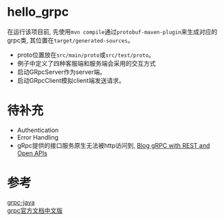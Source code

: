 # hello_grpc
在运行该项目前, 先使用`mvn compile`通过`protobuf-maven-plugin`来生成对应的grpc类, 其位置在`target/generated-sources`。
* proto位置放在`src/main/proto`或`src/test/proto`。
* 例子中定义了四种客服端和服务端会采用的交互方式
* 启动GRpcServer作为server端。
* 启动GRpcClient模拟client端发送请求。
# 待补充
* Authentication
* Error Handling
* gRpc提供的接口服务原生无法被http访问到, [Blog gRPC with REST and Open APIs](https://www.grpc.io/blog/coreos/)
# 参考
[grpc-java](https://github.com/grpc/grpc-java)  
[grpc官方文档中文版](http://doc.oschina.net/grpc?t=56831)